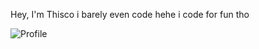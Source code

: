 Hey, I'm Thisco i barely even code hehe i code for fun tho 

![Profile](https://discord.c99.nl/widget/theme-2/1117912133770952935.png)
